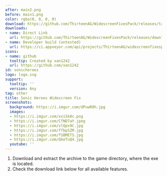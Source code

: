 ```yaml
---
after: main2.png
before: main1.png
color: rgba(0, 0, 0, 0)
download: https://github.com/ThirteenAG/WidescreenFixesPack/releases/tag/sonicheroes
downloads:
- name: Direct Link
  url: https://github.com/ThirteenAG/WidescreenFixesPack/releases/download/sonicheroes/SonicHeroes.WidescreenFix.zip
- name: Developer build (untested)
  url: https://ci.appveyor.com/api/projects/ThirteenAG/widescreenfixespack/artifacts/SonicHeroes.WidescreenFix.zip?branch=master
icons:
- name: github
  tooltip: Created by xan1242
  url: https://github.com/xan1242
id: sonicheroes
logo: logo.svg
support:
  tooltip: ''
  version: Any
tag: other
title: Sonic Heroes Widescreen Fix
screenshots:
  background: https://i.imgur.com/dPuwR8h.jpg
  images:
  - https://i.imgur.com/xxiSk8c.png
  - https://i.imgur.com/CfND7aY.jpeg
  - https://i.imgur.com/vlQpx9C.jpg
  - https://i.imgur.com/ffbpSZM.jpg
  - https://i.imgur.com/fSBMETS.jpg
  - https://i.imgur.com/QkeTuQ4.jpg
  youtube: ''
---
```


1. Download and extract the archive to the game directory, where the exe is located.
2. Check the download link below for all available features.

